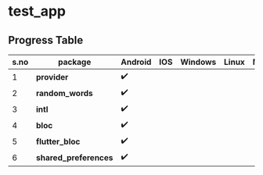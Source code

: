 # test_app

## Progress Table

| s.no | package |Android | IOS | Windows | Linux | MacOS |
| ----- | ---- |----- | ----- | ----- | ----- | ----- |
| 1 | **provider** | :heavy_check_mark: |  |  |  |  |
| 2 | **random_words** | :heavy_check_mark: |  |  |  |  |
| 3 | **intl** | :heavy_check_mark: |  |  |  |  |
| 4 | **bloc** | :heavy_check_mark: |  |  |  |  |
| 5 | **flutter_bloc** | :heavy_check_mark: |  |  |  |  |
| 6 | **shared_preferences** | :heavy_check_mark: |  |  |  |  |